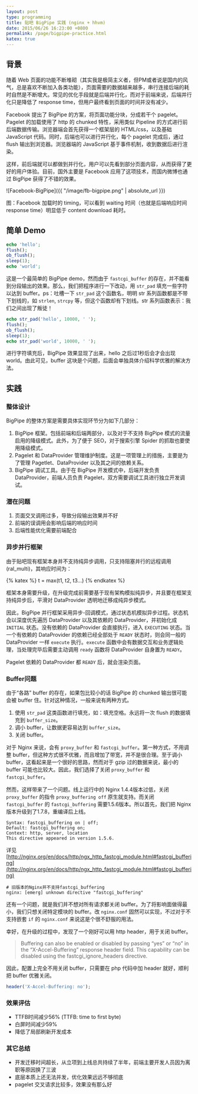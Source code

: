 ```yaml
---
layout: post
type: programming
title: 贴吧 BigPipe 实践 (nginx + hhvm)
date: 2015/06/26 16:23:00 +0800
permalink: /page/bigpipe-practice.html
katex: true
---
```


## 背景

随着 Web 页面的功能不断堆砌（其实我是极简主义者，但PM或者说是国内的风气，总是喜欢不断加入各类功能），页面需要的数据越来越多，串行连接后端的耗时自然是不断增大。常见的优化手段就是后端并行化，而对于前端来说，后端并行化只是降低了 response time，但用户最终看到页面的时间并没有减少。

Facebook 提出了 BigPipe 的方案，将页面功能分块，分成若干个 pagelet。Pagelet 的加载使用了 http 的 chunked 特性，采用类似 Pipeline 的方式进行前后端数据传输。浏览器端会首先获得一个框架层的 HTML/css，以及基础 JavaScript 代码。同时，后端也可以进行并行化，每个 pagelet 完成后，通过 flush 输出到浏览器。浏览器端的 JavaScript 基于事件机制，收到数据后进行渲染。

这样，前后端就可以都做到并行化，用户可以先看到部分页面内容，从而获得了更好的用户体验。目前，国外主要是 Facebook 应用了这项技术，而国内微博也通过 BigPipe 获得了不错的效果。

![Facebook-BigPipe]({{ "/image/fb-bigpipe.png" | absolute_url }})

图：Facebook 加载时的 timing，可以看到 waiting 时间（也就是后端响应时间 response time）明显低于 content download 耗时。

## 简单 Demo

```php
echo 'hello';
flush();
ob_flush();
sleep(1);
echo 'world';
```

这是一个最简单的 BigPipe demo，然而由于 `fastcgi_buffer` 的存在，并不能看到分段输出的效果。那么，我们把程序进行一下改动，用 `str_pad` 填充一些字符以达到 buffer。ps：吐槽一下 `str_pad` 这个函数名，明明 str 系列函数都是不带下划线的，如 `strlen`, `strcpy` 等，但这个函数却有下划线。str 系列函数表示：我们之间出现了叛徒！

```php
echo str_pad('hello', 10000, ' ');
flush();
ob_flush();
sleep(1);
echo str_pad('world', 10000, ' ');
```

进行字符填充后，BigPipe 效果显现了出来，hello 之后过1秒后会才会出现 world。由此可见，buffer 这块是个问题，后面会单独具体介绍科学优雅的解决方法。

## 实践

### 整体设计

BigPipe 的整体方案是需要具体实现环节分为如下几部分：

1. BigPipe 框架。包括前端和后端两部分，以及对于不支持 BigPipe 模式的流量启用的降级模式。此外，为了便于 SEO，对于搜索引擎 Spider 的抓取也要使用降级模式。
2. Pagelet 和 DataProvider 管理维护制度。这是一项管理上的措施，主要是为了管理 Pagetlet、DataProvider 以及其之间的依赖关系。
3. BigPipe 调试工具。由于在 BigPipe 开发模式中，后端开发负责 DataProvider，前端人员负责 Pagelet，双方需要调试工具进行独立开发调试。

### 潜在问题

1. 页面交叉调用过多，导致分段输出效果并不好
2. 前端的误调用会影响后端的响应时间
3. 后端性能优化需要前端配合

### 异步并行框架

由于贴吧现有框架本身并不支持纯异步调用，只支持阻塞并行的远程调用(ral_multi)，其响应时间为：

{% katex %}
t = max(t1, t2, t3...)
{% endkatex %}

框架本身需要升级，在升级完成前需要基于现有架构模拟纯异步，并且要在框架支持纯异步后，平滑对 DataProvider 透明地迁移成纯异步模式。

因此，BigPipe 并行框架采用异步-回调模式，通过状态机模拟异步过程。状态机会以深度优先遍历 DataProvider 以及其依赖的 DataProvider，并初始化成 `INITIAL` 状态。没有依赖的 DataProvider 会直接执行，进入 `EXECUTING` 状态。当一个有依赖的 DataProvider 的依赖已经全部处于 `READY` 状态时，则会同一般的 DataProvider 一样 `execute` 执行。`execute` 函数中会有数据交互和业务逻辑处理，当处理完毕后需要主动调用 `ready` 函数将 DataProvider 自身置为 `READY`。

Pagelet 依赖的 DataProvider 都 `READY` 后，就会渲染页面。

### Buffer问题

由于“各路” buffer 的存在，如果包比较小的话 BigPipe 的 chunked 输出很可能会被 buffer 住。针对这种情况，一般来说有两种方式。

1. 使用 `str_pad` 这类函数进行填充，如：填充空格。永远将一次 flush 的数据填充到 `buffer_size`。
2. 调小 buffer，让数据更容易达到 `buffer_size`。
3. 关闭 buffer。

对于 Nginx 来说，会有 `proxy_buffer` 和 `fastcgi_buffer`。第一种方式，不用调整 buffer，但这种方式很不优雅，而且增加了带宽，并不是很合理。至于调小 buffer，这看起来是一个很好的思路，然而对于 gzip 过的数据来说，最小的 buffer 可能也比较大。因此，我们选择了关闭 `proxy_buffer` 和 `fastcgi_buffer`。

然而，这样带来了一个问题。线上运行中的 Nginx 1.4.4版本过低，关闭 `proxy_buffer` 的指令 `proxy_buffering off` 原生就支持。而关闭 `fastcgi_buffer` 的 `fastcgi_buffering` 需要1.5.6版本。所以首先，我们把 Nginx 版本升级到了1.7.8，重编译后上线。

```
Syntax: fastcgi_buffering on | off;
Default: fastcgi_buffering on;
Context: http, server, location
This directive appeared in version 1.5.6.
```

详见 [http://nginx.org/en/docs/http/ngx_http_fastcgi_module.html#fastcgi_buffering](http://nginx.org/en/docs/http/ngx_http_fastcgi_module.html#fastcgi_buffering)

```
# 旧版本的Nginx并不支持fastcgi_buffering
nginx: [emerg] unknown directive "fastcgi_buffering"
```

还有一个问题，就是我们并不想对所有请求都关闭 buffer。为了将影响面做得最小，我们只想关闭特定模块的 buffer。改 `nginx.conf` 固然可以实现，不过对于不支持嵌套 `if` 的 `nginx.conf` 来说这是个很不舒服的用法。

幸好，在升级的过程中，发现了一个刚好可以用 http header，用于关闭 buffer。

> Buffering can also be enabled or disabled by passing “yes” or “no” in the “X-Accel-Buffering” response header field. This capability can be disabled using the fastcgi_ignore_headers directive.

因此，配置上完全不用关闭 buffer，只需要在 php 代码中加 header 就好，顺利把 buffer 优雅关闭。

```php
header('X-Accel-Buffering: no');
```

### 效果评估

* TTFB时间减少56% (TTFB: time to first byte)
* 白屏时间减少59%
* 降低了局部刷新开发成本

### 其它总结

* 开发迁移时间超长，从立项到上线总共持续了半年，前端主要开发人员因为离职等原因换了三波
* 底层本质上还无法并发，优化效果远远不够彻底
* pagelet 交叉请求比较多，效果没有那么好
